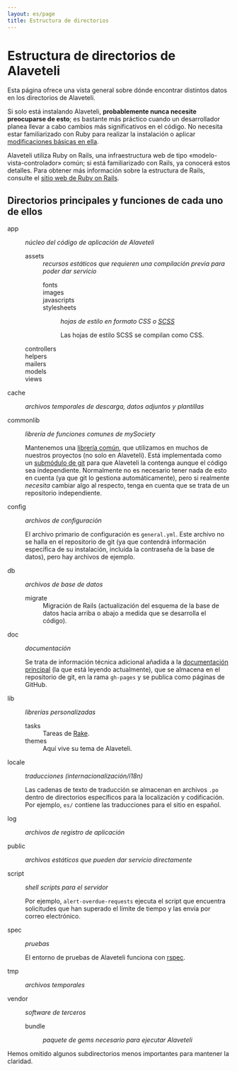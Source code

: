 ```yaml
---
layout: es/page
title: Estructura de directorios
---
```



# Estructura de directorios de Alaveteli

<p class="lead">Esta página ofrece una vista general sobre dónde encontrar distintos datos en
los directorios de Alaveteli.</p>

Si solo está instalando Alaveteli, **probablemente nunca necesite preocuparse de esto**;
es bastante más práctico cuando un desarrollador planea llevar a cabo cambios más
significativos en el código. No necesita estar familiarizado con
Ruby para realizar la instalación o aplicar [modificaciones básicas en
ella](/docs/customising/).

<!--  (y en caso de hacerlo,
recuerde consultar la página sobre [cómo comentar los cambios realizados](/feeding-back)).-->

Alaveteli utiliza Ruby on Rails, una infraestructura web de tipo «modelo-vista-controlador» común; 
si está familiarizado con Rails, ya conocerá estos detalles. Para obtener más información
sobre la estructura de Rails, consulte el [sitio web de Ruby on Rails](http://guides.rubyonrails.org/getting_started.html).

## Directorios principales y funciones de cada uno de ellos

<dl class="dir-structure">
  <dt>
      app
  </dt>
  <dd>
    <p><em>núcleo del código de aplicación de Alaveteli</em></p>
    <dl>
      <dt>
        assets
      </dt>
      <dd>
          <em>recursos estáticos que requieren una compilación previa para poder dar servicio</em>
          <dl>
              <dt>
                  fonts
              </dt>
              <dt>
                  images
              </dt>
              <dt>
                  javascripts
              </dt>
              <dt class="last">
                  stylesheets
              </dt>
              <dd class="last">
                  <p><em>hojas de estilo en formato CSS o <a href="http://sass-lang.com/">SCSS</a></em></p>
                  <p>Las hojas de estilo SCSS se compilan como CSS.</p>
              </dd>
          </dl>
      </dd>
      <dt>
        controllers
      </dt>
      <dt>
        helpers
      </dt>
      <dt>
        mailers
      </dt>
      <dt>
        models
      </dt>
      <dt class="last">
        views
      </dt>
    </dl>
  </dd>
  <dt>cache
  </dt>
  <dd><p><em>archivos temporales de descarga, datos adjuntos y plantillas</em></p>
  </dd>
  <dt>
    commonlib
  </dt>
  <dd>
    <p><em>librería de funciones comunes de mySociety</em></p>
    <p>
      Mantenemos una <a href="https://github.com/mysociety/commonlib">librería
      común</a>, que utilizamos en muchos de nuestros proyectos (no solo en
      Alaveteli). Está implementada como un <a
      href="http://git-scm.com/book/en/Git-Tools-Submodules">submódulo de git</a>
      para que Alaveteli la contenga aunque el código sea independiente. Normalmente no
      es necesario tener nada de esto en cuenta (ya que git lo gestiona automáticamente),
      pero si realmente <em>necesita</em> cambiar algo al respecto, tenga en cuenta que
      se trata de un repositorio independiente.
    </p>
  </dd>
  <dt>
    config
  </dt>
  <dd>
    <p><em>archivos de configuración</em></p>
    <p>
      El archivo primario de configuración es <code>general.yml</code>. Este archivo no se halla en el 
      repositorio de git (ya que contendrá información específica de su instalación, incluida la 
      contraseña de la base de datos), pero hay archivos de ejemplo.
    </p>
  </dd>
  <dt>
    db
  </dt>
  <dd>
    <p><em>archivos de base de datos</em></p>
    <dl>
        <dt class="last">
            migrate
        </dt>
        <dd class="last">
            Migración de Rails (actualización del esquema de la base de datos hacia arriba
            o abajo a medida que se desarrolla el código).
        </dd>
    </dl>
  </dd>
  <dt>
      doc
  </dt>
  <dd>
    <p><em>documentación</em></p>
    <p>
        Se trata de información técnica adicional añadida a la <a
        href="http://code.alaveteli.org/docs/">documentación principal</a> (la que
        está leyendo actualmente), que se almacena en el  repositorio de git,
        en la rama <code>gh-pages</code> y se publica como páginas de GitHub.
    </p>
  </dd>
  <dt>
    lib
  </dt>
  <dd>
    <p><em>librerías personalizadas</em></p>
    <dl>
        <dt>
            tasks
        </dt>
        <dd>Tareas de <a href="http://guides.rubyonrails.org/command_line.html#rake">Rake</a>.
        </dd>
        <dt class="last">
            themes
        </dt>
        <dd class="last">Aquí vive su tema de Alaveteli.
        </dd>
    </dl>
  </dd>
  <dt>
    locale
  </dt>
  <dd>
    <p><em>traducciones (internacionalización/i18n)</em></p>
    <p>
      Las cadenas de texto de traducción se almacenan en archivos <code>.po</code> dentro de directorios específicos para
      la localización y codificación. Por ejemplo, <code>es/</code> contiene las traducciones para el sitio en español.
    </p>
  </dd>
  <dt>
    log
  </dt>
  <dd>
    <p><em>archivos de registro de aplicación</em></p>
  </dd>
  <dt>
    public
  </dt>
  <dd> <p><em>archivos estáticos que pueden dar servicio directamente</em></p>
  </dd>
  <dt>
    script
  </dt>
  <dd>
    <p><em>shell scripts para el servidor</em></p>
    <p>
      Por ejemplo, <code>alert-overdue-requests</code> ejecuta el script
      que encuentra solicitudes que han superado el límite de tiempo y las envía por 
	  correo electrónico.
    </p>
  </dd>
  <dt>
    spec
  </dt>
  <dd>
    <p><em>pruebas</em></p>
    <p>
      El entorno de pruebas de Alaveteli funciona con <a href="http://rspec.info/">rspec</a>.
    </p>
  </dd>
  <dt>
    tmp
  </dt>
  <dd>
    <p>
      <em>archivos temporales</em>
    </p>
  </dd>
  <dt class="last">
      vendor
  </dt>
  <dd class="last">
    <p><em>software de terceros</em></p>
    <dl>
      <dt class="last">bundle</dt>
      <dd class="last">
          <p>
              <em>paquete de gems necesario para ejecutar Alaveteli</em>
          </p>
      </dd>
    </dl>
  </dd>
</dl>

Hemos omitido algunos subdirectorios menos importantes para mantener la claridad.

